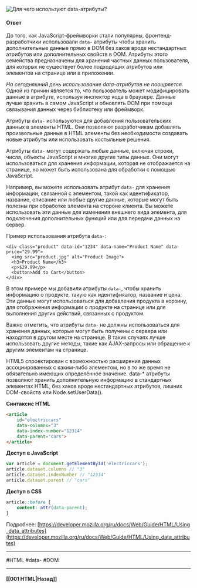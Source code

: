 ![Для чего используют `data-`атрибуты?](https://youtu.be/rlWgI7AvV18?t=34)

#### Ответ

До того, как JavaScript-фреймворки стали популярны, фронтенд-разработчики использовали `data-` атрибуты чтобы хранить дополнительные данные прямо в DOM без хаков вроде нестандартных атрибутов или дополнительных свойств в DOM. Атрибуты этого семейства предназначены для хранения частных данных пользователя, для которых не существует более подходящих атрибутов или элементов на странице или в приложении.

*На сегодняшний день использование data-атрибутов не поощряется.* Одной из причин является то, что пользователь может модифицировать данные в атрибуте, используя инспектор кода в браузере. Данные лучше хранить в самом JavaScript и обновлять DOM при помощи связывания данных через библиотеку или фреймворк.

Атрибуты `data-` используются для добавления пользовательских данных в элементы HTML. Они позволяют разработчикам добавлять произвольные данные в HTML элементы без необходимости создавать новые атрибуты или использовать костыльные решения.

Атрибуты `data-` могут содержать любые данные, включая строки, числа, объекты JavaScript и многие другие типы данных. Они могут использоваться для хранения информации, которая не отображается на странице, но может быть использована для обработки с помощью JavaScript.

Например, вы можете использовать атрибут `data-` для хранения информации, связанной с элементом, такой как идентификатор, название, описание или любые другие данные, которые могут быть полезны при обработке элемента на стороне клиента. Вы можете использовать эти данные для изменения внешнего вида элемента, для подключения дополнительных функций или для передачи данных на сервер.

Пример использования атрибута `data-`:

```
<div class="product" data-id="1234" data-name="Product Name" data-price="29.99">
  <img src="product.jpg" alt="Product Image">
  <h3>Product Name</h3>
  <p>$29.99</p>
  <button>Add to Cart</button>
</div>
```

В этом примере мы добавили атрибуты `data-`, чтобы хранить информацию о продукте, такую как идентификатор, название и цена. Эти данные могут использоваться для добавления продукта в корзину, для отображения информации о продукте на странице или для выполнения других действий, связанных с продуктом.

Важно отметить, что атрибуты `data-` не должны использоваться для хранения данных, которые могут быть получены с сервера или находятся в другом месте на странице. В таких случаях лучше использовать другие методы, такие как AJAX-запросы или обращение к другим элементам на странице.

HTML5 спроектирован с возможностью расширения данных ассоциированных с каким-либо элементом, но в то же время не обязательно имеющих определённое значение. data-* атрибуты позволяют хранить дополнительную информацию в стандартных элементах HTML, без хаков вроде нестандартных атрибутов, лишних DOM-свойств или Node.setUserData().

**Синтаксис HTML**

```html
<article
	id="electriccars"
	data-columns="3"
	data-index-number="12314"
	data-parent="cars">
</article>
```

**Доступ в JavaScript**

```js
var article = document.getElementById('electriccars');
article.dataset.columns // "3"
article.dataset.indexNumber // "12314"
article.dataset.parent // "cars"
```

**Доступ в CSS**

```css
article::before {
	content: attr(data-parent);
}
```

Подробнее: [https://developer.mozilla.org/ru/docs/Web/Guide/HTML/Using_data_attributes](https://developer.mozilla.org/ru/docs/Web/Guide/HTML/Using_data_attributes)

___
#HTML #data- #DOM

___

#### [[001 HTML|Назад]]